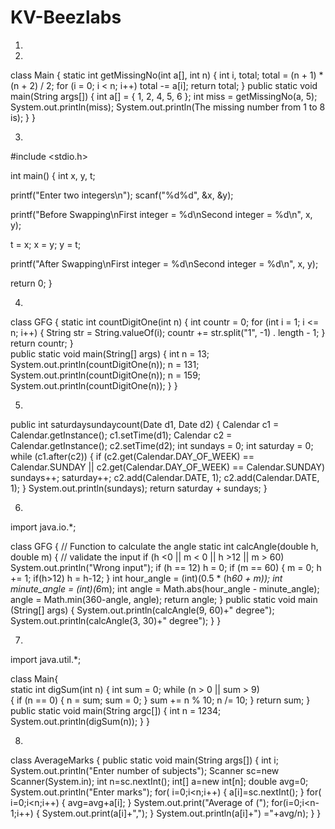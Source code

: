 # KV-Beezlabs

1) 


2)
class Main {
    static int getMissingNo(int a[], int n)
    {
        int i, total;
        total = (n + 1) * (n + 2) / 2;
        for (i = 0; i < n; i++)
            total -= a[i];
        return total;
    }
    public static void main(String args[])
    {
        int a[] = { 1, 2, 4, 5, 6 };
        int miss = getMissingNo(a, 5);
        System.out.println(miss);
        System.out.println(The missing number from 1 to 8 is);
    }
}


3)
#include <stdio.h>

int main()
{
  int x, y, t;

  printf("Enter two integers\n");
  scanf("%d%d", &x, &y);

  printf("Before Swapping\nFirst integer = %d\nSecond integer = %d\n", x, y);

  t = x;
  x = y;
  y = t;

  printf("After Swapping\nFirst integer = %d\nSecond integer = %d\n", x, y);

  return 0;
}


4)
class GFG 
{ 
static int countDigitOne(int n) 
{ 
    int countr = 0; 
    for (int i = 1; i <= n; i++) 
    { 
        String str = String.valueOf(i); 
        countr += str.split("1", -1) . length - 1; 
    } 
    return countr; 
}  
public static void main(String[] args) 
{ 
    int n = 13; 
    System.out.println(countDigitOne(n)); 
    n = 131; 
    System.out.println(countDigitOne(n)); 
    n = 159; 
    System.out.println(countDigitOne(n)); 
} 
} 


5)
 public int saturdaysundaycount(Date d1, Date d2) {
                Calendar c1 = Calendar.getInstance();
                c1.setTime(d1);
                Calendar c2 = Calendar.getInstance();
                c2.setTime(d2);
                int sundays = 0;
                int saturday = 0;
                while (c1.after(c2)) {
                    if (c2.get(Calendar.DAY_OF_WEEK) == Calendar.SUNDAY || c2.get(Calendar.DAY_OF_WEEK) == Calendar.SUNDAY)
                        sundays++;
                    saturday++;
                    c2.add(Calendar.DATE, 1);
                    c2.add(Calendar.DATE, 1);
                }
                System.out.println(sundays);
                return saturday + sundays;
            }
            
            
6)

import java.io.*;
 
class GFG 
{
    // Function to calculate the angle
    static int calcAngle(double h, double m)
    {
        // validate the input
        if (h <0 || m < 0 || h >12 || m > 60)
            System.out.println("Wrong input");
        if (h == 12)
            h = 0;
             if (m == 60)
       {
        m = 0;
        h += 1;
        if(h>12)
          h = h-12;
        } 
        int hour_angle = (int)(0.5 * (h*60 + m));
        int minute_angle = (int)(6*m);
        int angle = Math.abs(hour_angle - minute_angle);
        angle = Math.min(360-angle, angle);
        return angle;
    } 
    public static void main (String[] args) 
    {
        System.out.println(calcAngle(9, 60)+" degree");
        System.out.println(calcAngle(3, 30)+" degree");
    }
}

 
7)
import java.util.*;
 
class Main{   
    static int digSum(int n)
    {
        int sum = 0;
         while (n > 0 || sum > 9)  
        {
            if (n == 0) {
                n = sum;
                sum = 0;
            }
            sum += n % 10;
            n /= 10;
        }
        return sum;
    }
    public static void main(String argc[])
    {
        int n = 1234;
        System.out.println(digSum(n));
    }
} 


8)
class AverageMarks
{
   public static void main(String args[])
  {
    int i;
    System.out.println("Enter number of subjects");
    Scanner sc=new Scanner(System.in);
    int n=sc.nextInt();
    int[] a=new int[n];
    double avg=0;
    System.out.println("Enter marks");
    for( i=0;i<n;i++)
    {
       a[i]=sc.nextInt();
    }
    for( i=0;i<n;i++)
    {
      avg=avg+a[i];
    }
    System.out.print("Average of (");
    for(i=0;i<n-1;i++)
    {
      System.out.print(a[i]+",");
    }
    System.out.println(a[i]+") ="+avg/n);
  }
}
  



